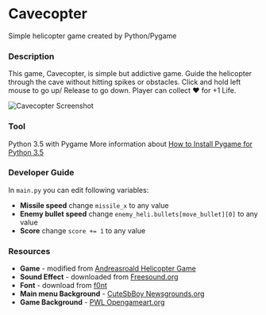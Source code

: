 # Cavecopter
Simple helicopter game created by Python/Pygame

### Description
This game, Cavecopter, is simple but addictive game. Guide the helicopter through the cave without hitting spikes or obstacles. Click and hold left mouse to go up/ Release to go down. Player can collect :heart: for +1 Life.

![Cavecopter Screenshot](http://i.imgur.com/8MBjXGu.png "Screenshot")

### Tool
Python 3.5 with Pygame
More information about [How to Install Pygame for Python 3.5](http://stackoverflow.com/questions/33859600/trouble-installing-pygame-on-python-3-5)

### Developer Guide
In `main.py` you can edit following variables:
* **Missile speed**
  change `missile_x` to any value
* **Enemy bullet speed**
  change `enemy_heli.bullets[move_bullet][0]` to any value
* **Score**
  change `score += 1` to any value
  
### Resources
* **Game** - modified from [Andreasroald Helicopter Game](https://github.com/andreasroald/helicopter-game)
* **Sound Effect** - downloaded from [Freesound.org](http://www.freesound.org/)
* **Font** - download from [f0nt](http://www.f0nt.com/)
* **Main menu Background** - [CuteSbBoy Newsgrounds.org](http://www.newgrounds.com/art/view/cutesbboy/beacon-cave-background)
* **Game Background** - [PWL Opengameart.org](http://opengameart.org/content/seamless-hd-landscape-in-parts)
